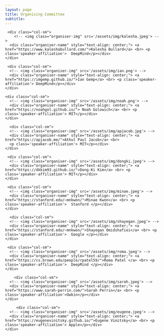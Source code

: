 ```yaml
---
layout: page
title: Organising Committee
subtitle: 
---
```


<div class="container">
  <div class="row">
  
     <div class="col-sm">
    	<!-- <img class="organiser-img" src='/assets/img/kalesha.jpeg'> -->
      <div class="organiser-name" style="text-align: center;"> <a href="https://www.kaleshabullard.com/">Kalesha Bullard</a> <br> <p class='speaker-affiliation'>  DeepMind</p></div>
    </div>
    
     <div class="col-sm">
      <!-- <img class="organiser-img" src='/assets/img/ian.png'> -->
      <div class="organiser-name" style="text-align: center;"> <a href="https://imgemp.github.io/">Ian Gemp</a> <br> <p class='speaker-affiliation'> DeepMind</p></div>
    </div>
    
    <div class="col-sm">
      <!-- <img class="organiser-img" src='/assets/img/noah.png'> -->
      <div class="organiser-name" style="text-align: center;"> <a href="https://noahgol.github.io/"> Noah Golowich</a> <br> <p class='speaker-affiliation'> MIT</p></div>
    </div>
     
      <div class="col-sm">
      <!-- <img class="organiser-img" src='/assets/img/apjacob.jpg'> -->
      <div class="organiser-name" style="text-align: center;"> <a href="https://apjacob.me/">Athul Paul Jacob</a> <br> 
      <p class='speaker-affiliation'> MIT</p></div>
    </div>

    
  </div>
    <div class="row">
    
     <div class="col-sm">
      <!-- <img class="organiser-img" src='/assets/img/dongki.jpeg'> -->
      <div class="organiser-name" style="text-align: center;"> <a href="https://dkkim93.github.io/">Dong-Ki Kim</a> <br> <p class='speaker-affiliation'> MIT</p></div>
    </div>
    
     <div class="col-sm">
      <!-- <img class="organiser-img" src='/assets/img/minae.jpeg'> -->
      <div class="organiser-name" style="text-align: center;"> <a href="https://stanford.edu/~mnkwon/">Minae Kwon</a> <br> <p class='speaker-affiliation'>  Stanford </p></div>
    </div>
    
      <div class="col-sm">
      <!-- <img class="organiser-img" src='/assets/img/shayegan.jpeg'> -->
      <div class="organiser-name" style="text-align: center;"> <a href="https://stanford.edu/~mnkwon/">Shayegan Omidshafiei</a> <br> <p class='speaker-affiliation'>  Google </p></div>
    </div>
    
     <div class="col-sm">
      <!-- <img class="organiser-img" src='/assets/img/roma.jpeg'> -->
      <div class="organiser-name" style="text-align: center;"> <a href="https://cs.brown.edu/people/rpatel59/">Roma Patel </a> <br> <p class='speaker-affiliation'>  DeepMind </p></div>
    </div>
    
   
    
  </div>
	<div class="row">
	
	    <div class="col-sm">
      <!-- <img class="organiser-img" src='/assets/img/sarah.jpeg'> -->
      <div class="organiser-name" style="text-align: center;"> <a href="https://www.sarah-perrin.com/">Sarah Perrin</a> <br> <p class='speaker-affiliation'>Owkin</p></div>
    </div>
    
         <div class="col-sm">
      <!-- <img class="organiser-img" src='/assets/img/eugene.jpeg'> -->
      <div class="organiser-name" style="text-align: center;"> <a href="https://eugenevinitsky.github.io/">Eugene Vinitsky</a> <br> <p class='speaker-affiliation'> Apple</p></div>
    </div>
   
</div>

 </div>